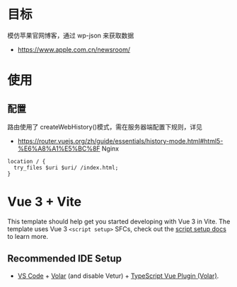 # 目标

模仿苹果官网博客，通过 wp-json 来获取数据

- https://www.apple.com.cn/newsroom/

# 使用

## 配置

路由使用了 createWebHistory()模式，需在服务器端配置下规则，详见

- https://router.vuejs.org/zh/guide/essentials/history-mode.html#html5-%E6%A8%A1%E5%BC%8F
  Nginx

```shell
location / {
  try_files $uri $uri/ /index.html;
}
```

# Vue 3 + Vite

This template should help get you started developing with Vue 3 in Vite. The template uses Vue 3 `<script setup>` SFCs, check out the [script setup docs](https://v3.vuejs.org/api/sfc-script-setup.html#sfc-script-setup) to learn more.

## Recommended IDE Setup

- [VS Code](https://code.visualstudio.com/) + [Volar](https://marketplace.visualstudio.com/items?itemName=Vue.volar) (and disable Vetur) + [TypeScript Vue Plugin (Volar)](https://marketplace.visualstudio.com/items?itemName=Vue.vscode-typescript-vue-plugin).

